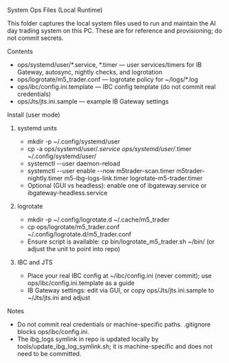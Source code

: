 System Ops Files (Local Runtime)

This folder captures the local system files used to run and maintain the AI day trading system on this PC. These are for reference and provisioning; do not commit secrets.

Contents
- ops/systemd/user/*.service, *.timer — user services/timers for IB Gateway, autosync, nightly checks, and logrotation
- ops/logrotate/m5_trader.conf — logrotate policy for ~/logs/*.log
- ops/ibc/config.ini.template — IBC config template (do not commit real credentials)
- ops/Jts/jts.ini.sample — example IB Gateway settings

Install (user mode)
1) systemd units
   - mkdir -p ~/.config/systemd/user
   - cp -a ops/systemd/user/*.service ops/systemd/user/*.timer ~/.config/systemd/user/
   - systemctl --user daemon-reload
   - systemctl --user enable --now m5trader-scan.timer m5trader-nightly.timer m5-ibg-logs-link.timer logrotate-m5-trader.timer
   - Optional (GUI vs headless): enable one of ibgateway.service or ibgateway-headless.service

2) logrotate
   - mkdir -p ~/.config/logrotate.d ~/.cache/m5_trader
   - cp ops/logrotate/m5_trader.conf ~/.config/logrotate.d/m5_trader.conf
   - Ensure script is available: cp bin/logrotate_m5_trader.sh ~/bin/ (or adjust the unit to point into repo)

3) IBC and JTS
   - Place your real IBC config at ~/ibc/config.ini (never commit); use ops/ibc/config.ini.template as a guide
   - IB Gateway settings: edit via GUI, or copy ops/Jts/jts.ini.sample to ~/Jts/jts.ini and adjust

Notes
- Do not commit real credentials or machine-specific paths. .gitignore blocks ops/ibc/config.ini.
- The ibg_logs symlink in repo is updated locally by tools/update_ibg_log_symlink.sh; it is machine-specific and does not need to be committed.

